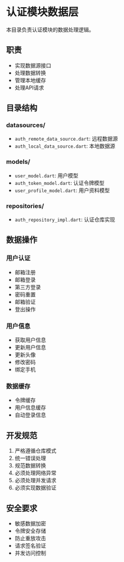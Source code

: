 # 认证模块数据层

本目录负责认证模块的数据处理逻辑。

## 职责
- 实现数据源接口
- 处理数据转换
- 管理本地缓存
- 处理API请求

## 目录结构
### datasources/
- `auth_remote_data_source.dart`: 远程数据源
- `auth_local_data_source.dart`: 本地数据源

### models/
- `user_model.dart`: 用户模型
- `auth_token_model.dart`: 认证令牌模型
- `user_profile_model.dart`: 用户资料模型

### repositories/
- `auth_repository_impl.dart`: 认证仓库实现

## 数据操作
### 用户认证
- 邮箱注册
- 邮箱登录
- 第三方登录
- 密码重置
- 邮箱验证
- 登出操作

### 用户信息
- 获取用户信息
- 更新用户信息
- 更新头像
- 修改密码
- 绑定手机

### 数据缓存
- 令牌缓存
- 用户信息缓存
- 自动登录信息

## 开发规范
1. 严格遵循仓库模式
2. 统一错误处理
3. 规范数据转换
4. 必须处理网络异常
5. 必须处理并发请求
6. 必须实现数据验证

## 安全要求
- 敏感数据加密
- 令牌安全存储
- 防止重放攻击
- 请求签名验证
- 并发访问控制 